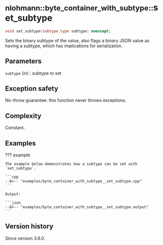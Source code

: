 # <small>nlohmann::byte_container_with_subtype::</small>set_subtype

```cpp
void set_subtype(subtype_type subtype) noexcept;
```

Sets the binary subtype of the value, also flags a binary JSON value as having a subtype, which has implications for
serialization.

## Parameters

`subtype` (in)
:   subtype to set

## Exception safety

No-throw guarantee: this function never throws exceptions.

## Complexity

Constant.

## Examples

??? example

    The example below demonstrates how a subtype can be set with `set_subtype`.

    ```cpp
    --8<-- "examples/byte_container_with_subtype__set_subtype.cpp"
    ```
    
    Output:
    
    ```json
    --8<-- "examples/byte_container_with_subtype__set_subtype.output"
    ```

## Version history

Since version 3.8.0.
